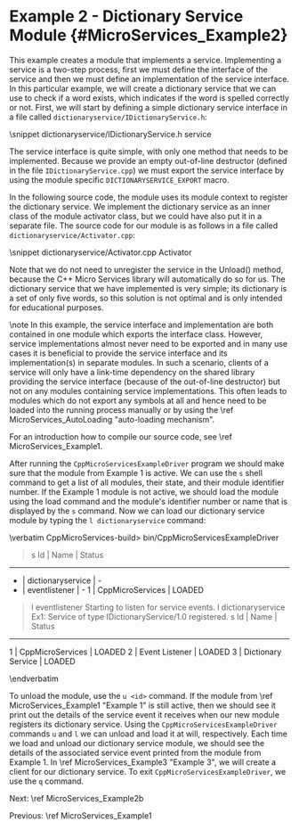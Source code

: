 Example 2 - Dictionary Service Module    {#MicroServices_Example2}
=====================================

This example creates a module that implements a service. Implementing a
service is a two-step process, first we must define the interface of the service
and then we must define an implementation of the service interface. In this
particular example, we will create a dictionary service that we can use to check
if a word exists, which indicates if the word is spelled correctly or not. First,
we will start by defining a simple dictionary service interface in a file called
`dictionaryservice/IDictionaryService.h`:

\snippet dictionaryservice/IDictionaryService.h service

The service interface is quite simple, with only one method that needs to be
implemented. Because we provide an empty out-of-line destructor (defined in the
file `IDictionaryService.cpp`) we must export the service interface by using the
module specific `DICTIONARYSERVICE_EXPORT` macro.

In the following source code, the module uses its module context
to register the dictionary service. We implement the dictionary service as an
inner class of the module activator class, but we could have also put it in a
separate file. The source code for our module is as follows in a file called
`dictionaryservice/Activator.cpp`:

\snippet dictionaryservice/Activator.cpp Activator

Note that we do not need to unregister the service in the Unload() method,
because the C++ Micro Services library will automatically do so for us. The
dictionary service that we have implemented is very simple; its dictionary
is a set of only five words, so this solution is not optimal and is only
intended for educational purposes.

\note In this example, the service interface and implementation are both
contained in one module which exports the interface class. However, service
implementations almost never need to be exported and in many use cases
it is beneficial to provide the service interface and its implementation(s)
in separate modules. In such a scenario, clients of a service will only
have a link-time dependency on the shared library providing the service interface
(because of the out-of-line destructor) but not on any modules containing
service implementations. This often leads to modules which do not export
any symbols at all and hence need to be loaded into the running process
manually or by using the \ref MicroServices_AutoLoading "auto-loading mechanism".

For an introduction how to compile our source code, see \ref MicroServices_Example1.

After running the `CppMicroServicesExampleDriver` program we should make sure that the
module from Example 1 is active. We can use the `s` shell command to get
a list of all modules, their state, and their module identifier number.
If the Example 1 module is not active, we should load the module using the
load command and the module's identifier number or name that is displayed
by the `s` command. Now we can load our dictionary service module by typing
the `l dictionaryservice` command:

\verbatim
CppMicroServices-build> bin/CppMicroServicesExampleDriver
> s
Id | Name                 | Status
-----------------------------------
 - | dictionaryservice    | -
 - | eventlistener        | -
 1 | CppMicroServices     | LOADED
> l eventlistener
Starting to listen for service events.
> l dictionaryservice
Ex1: Service of type IDictionaryService/1.0 registered.
> s
Id | Name                 | Status
-----------------------------------
 1 | CppMicroServices     | LOADED
 2 | Event Listener       | LOADED
 3 | Dictionary Service   | LOADED
> 
\endverbatim

To unload the module, use the `u <id>` command. If the module from
\ref MicroServices_Example1 "Example 1" is still active,
then we should see it print out the details of the service event it receives
when our new module registers its dictionary service. Using the `CppMicroServicesExampleDriver`
commands `u` and `l` we can unload and load it at will, respectively. Each
time we load and unload our dictionary service module, we should see the details
of the associated service event printed from the module from Example 1. In
\ref MicroServices_Example3 "Example 3", we will create a client for our
dictionary service. To exit `CppMicroServicesExampleDriver`, we use the `q` command.

Next: \ref MicroServices_Example2b

Previous: \ref MicroServices_Example1
